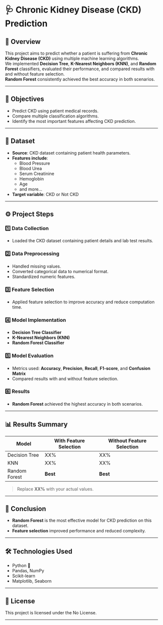 # 🩺 Chronic Kidney Disease (CKD) Prediction

## 📌 Overview  
This project aims to predict whether a patient is suffering from **Chronic Kidney Disease (CKD)** using multiple machine learning algorithms.  
We implemented **Decision Tree**, **K-Nearest Neighbors (KNN)**, and **Random Forest** classifiers, evaluated their performance, and compared results with and without feature selection.  
**Random Forest** consistently achieved the best accuracy in both scenarios.

---

## 🎯 Objectives  
- Predict CKD using patient medical records.  
- Compare multiple classification algorithms.  
- Identify the most important features affecting CKD prediction.  

---

## 📂 Dataset  
- **Source**: CKD dataset containing patient health parameters.  
- **Features include**:  
  - Blood Pressure  
  - Blood Urea  
  - Serum Creatinine  
  - Hemoglobin  
  - Age  
  - and more...  
- **Target variable**: CKD or Not CKD  

---

## ⚙️ Project Steps  

### 1️⃣ Data Collection  
- Loaded the CKD dataset containing patient details and lab test results.  

### 2️⃣ Data Preprocessing  
- Handled missing values.  
- Converted categorical data to numerical format.  
- Standardized numeric features.  

### 3️⃣ Feature Selection  
- Applied feature selection to improve accuracy and reduce computation time.  

### 4️⃣ Model Implementation  
- **Decision Tree Classifier**  
- **K-Nearest Neighbors (KNN)**  
- **Random Forest Classifier**  

### 5️⃣ Model Evaluation  
- Metrics used: **Accuracy**, **Precision**, **Recall**, **F1-score**, and **Confusion Matrix**  
- Compared results with and without feature selection.  

### 6️⃣ Results  
- **Random Forest** achieved the highest accuracy in both scenarios.  

---

## 📊 Results Summary  

| Model          | With Feature Selection | Without Feature Selection |
|----------------|-----------------------|---------------------------|
| Decision Tree  | XX%                   | XX%                       |
| KNN            | XX%                   | XX%                       |
| Random Forest  | **Best**              | **Best**                  |

> Replace **XX%** with your actual values.

---

## 📌 Conclusion  
- **Random Forest** is the most effective model for CKD prediction on this dataset.  
- **Feature selection** improved performance and reduced complexity.  

---

## 🛠️ Technologies Used  
- Python 🐍  
- Pandas, NumPy  
- Scikit-learn  
- Matplotlib, Seaborn  

---

## 📜 License  
This project is licensed under the No License.  

---

